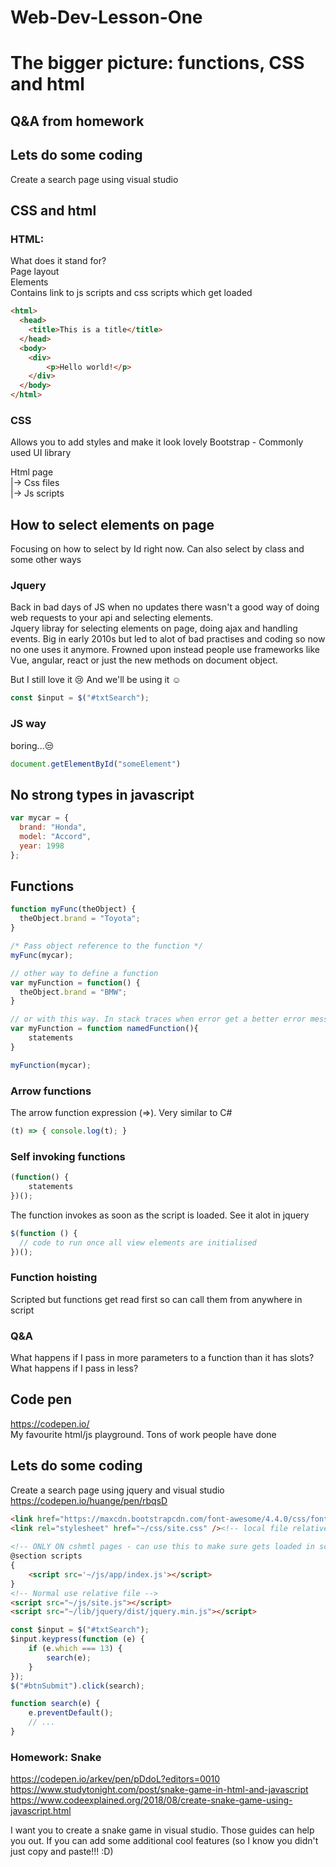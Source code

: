 # Web-Dev-Lesson-One
# The bigger picture: functions, CSS and html

## Q&A from homework


## Lets do some coding
Create a search page using visual studio

## CSS and html
### HTML:
What does it stand for?  
Page layout  
Elements  
Contains link to js scripts and css scripts which get loaded 

```html
<html>
  <head>
    <title>This is a title</title>
  </head>
  <body>
    <div>
        <p>Hello world!</p>
    </div>
  </body>
</html>
```



### CSS 
Allows you to add styles and make it look lovely
Bootstrap - Commonly used UI library


Html page  
|-> Css files  
|-> Js scripts  




## How to select elements on page
Focusing on how to select by Id right now. Can also select by class and some other ways

### Jquery
Back in bad days of JS when no updates there wasn't a good way of doing web requests to your api and selecting elements.  
Jquery libray for selecting elements on page, doing ajax and handling events. Big in early 2010s but led to alot of bad practises and coding so now no one uses it anymore. Frowned upon instead people use frameworks like Vue, angular, react or just the new methods on document object. 

But I still love it :cry: And we'll be using it :relaxed:
```js
const $input = $("#txtSearch");
```

### JS way
boring...:unamused:
```js
document.getElementById("someElement")
```

## No strong types in javascript
```js
var mycar = {
  brand: "Honda",
  model: "Accord",
  year: 1998
};
```

## Functions
```js
function myFunc(theObject) {
  theObject.brand = "Toyota";
}

/* Pass object reference to the function */
myFunc(mycar);

// other way to define a function
var myFunction = function() {
  theObject.brand = "BMW";
}

// or with this way. In stack traces when error get a better error message (but no one does this way)
var myFunction = function namedFunction(){
    statements
}

myFunction(mycar);
```
### Arrow functions
The arrow function expression (=>). Very similar to C#
```js
(t) => { console.log(t); }
```

### Self invoking functions
```js
(function() {
    statements
})();
```
The function invokes as soon as the script is loaded. See it alot in jquery
```js
$(function () {
  // code to run once all view elements are initialised
})();
```

### Function hoisting
Scripted but functions get read first so can call them from anywhere in script

### Q&A
What happens if I pass in more parameters to a function than it has slots?  
What happens if I pass in less?  



## Code pen
https://codepen.io/  
My favourite html/js playground. Tons of work people have done


## Lets do some coding
Create a search page using jquery and visual studio  
https://codepen.io/huange/pen/rbqsD
```html
<link href="https://maxcdn.bootstrapcdn.com/font-awesome/4.4.0/css/font-awesome.min.css" rel="stylesheet"><!-- Web link -->
<link rel="stylesheet" href="~/css/site.css" /><!-- local file relative link -->
    
<!-- ONLY ON cshmtl pages - can use this to make sure gets loaded in scripts part --> 
@section scripts
{
    <script src='~/js/app/index.js'></script>
}
<!-- Normal use relative file --> 
<script src="~/js/site.js"></script>
<script src="~/lib/jquery/dist/jquery.min.js"></script>
```
```js
const $input = $("#txtSearch");
$input.keypress(function (e) {
    if (e.which === 13) {
        search(e);
    }
});
$("#btnSubmit").click(search);

function search(e) {
    e.preventDefault();
    // ...
}
```


### Homework: Snake
https://codepen.io/arkev/pen/pDdoL?editors=0010  
https://www.studytonight.com/post/snake-game-in-html-and-javascript  
https://www.codeexplained.org/2018/08/create-snake-game-using-javascript.html  

I want you to create a snake game in visual studio. Those guides can help you out. If you can add some additional cool features (so I know you didn't just copy and paste!!! :D)


